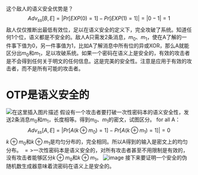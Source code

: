 这个敌人的语义安全优势是？
$$Adv_{ss}[B,E] = |Pr[EXP(0)=1] - Pr[EXP(1)=1]| = |0 - 1| = 1$$
敌人仅仅推断出最低有效位，足以在语义安全的定义下，完全攻破了系统。知道任何1个位，语义都是不安全的。敌人A只需发2条消息，$m_{0}、m_{1}$，使在A了解的一件事下值为0，另一件事值为1，比如A了解消息中所有位的异或XOR，那么A就能区分出$m_{0}$和$m_{1}$，足以攻破系统。如果一个密码在语义上是安全的，有效的攻击者是不会得到任何关于明文的任何信息。这是完美的安全性。注意是应用于有效的攻击者，而不是所有可能的攻击者。
# OTP是语义安全的
![在这里插入图片描述](https://i-blog.csdnimg.cn/direct/700e28d6de3e4f729e525a632c9da57a.png)
假设有一个攻击者要打破一次性密码本的语义安全性，发送2条消息$m_{0}$和$m_{1}$，长度相等。得到$m_{0}、m_{1}$的密文，试图区分。
for all A：
$$Adv_{ss}[A,E] = |Pr[A(k⊕m_{0})=1] - Pr[A(k⊕m_{1})=1]| = 0$$
$k⊕m_{0}$和$k⊕m_{1}$是均匀分布的，完全相同。所以A得到的输入是密文上的均匀分布。
$=>$一次性密码本是语义安全的，对所有攻击者甚至不用限制是有效的，没有攻击者能够区分$k⊕m_{0}$和$k⊕m_{1}$。
![image](https://github.com/user-attachments/assets/4687aedf-d3e8-4f4b-b536-2bd924d3efb1)
接下来要证明一个安全的伪随机数生成器意味着流密码在语义上是安全的。
